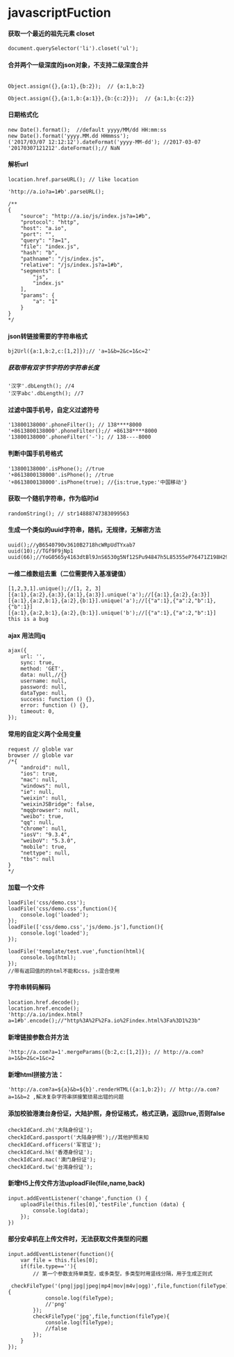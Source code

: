 # javascriptFuction

#### 获取一个最近的祖先元素 closet
```
document.querySelector('li').closet('ul');
```

#### 合并两个一级深度的json对象，不支持二级深度合并
```

Object.assign({},{a:1},{b:2});  // {a:1,b:2}

Object.assign({},{a:1,b:{a:1}},{b:{c:2}});  // {a:1,b:{c:2}}
```

#### 日期格式化
```
new Date().format();  //default yyyy/MM/dd HH:mm:ss
new Date().format('yyyy.MM.dd HHmmss');
('2017/03/07 12:12:12').dateFormat('yyyy-MM-dd'); //2017-03-07
'20170307121212'.dateFormat();// NaN
```

#### 解析url
```
location.href.parseURL(); // like location

'http://a.io?a=1#b'.parseURL();

/**
{
    "source": "http://a.io/js/index.js?a=1#b",
    "protocol": "http",
    "host": "a.io",
    "port": "",
    "query": "?a=1",
    "file": "index.js",
    "hash": "b",
    "pathname": "/js/index.js",
    "relative": "/js/index.js?a=1#b",
    "segments": [
        "js",
        "index.js"
    ],
    "params": {
        "a": "1"
    }
}
*/
```
#### json转链接需要的字符串格式
```
bj2Url({a:1,b:2,c:[1,2]});// 'a=1&b=2&c=1&c=2'
```

##### 获取带有双字节字符的字符串长度
```
'汉字'.dbLength(); //4
'汉字abc'.dbLength(); //7
```

#### 过滤中国手机号，自定义过滤符号
```
'13800138000'.phoneFilter(); // 138****8000
'+8613800138000'.phoneFilter();// +86138****8000
'13800138000'.phoneFilter('-'); // 138----8000
```

#### 判断中国手机号格式
```
'13800138000'.isPhone(); //true
'+8613800138000'.isPhone(); //true
'+8613800138000'.isPhone(true); //{is:true,type:'中国移动'}
```
#### 获取一个随机字符串，作为临时id
```
randomString(); // str14888747383099563
```

#### 生成一个类似的uuid字符串，随机，无规律，无解密方法
```
uuid();//yB6540790v3610B2718hcWRpUdTYxab7
uuid(10);//TGf9F9jNp1
uuid(66);//YoG0565y4163dtBl9JnS6530g5Nf12SPu94847h5L85355eP76471Z198H29085KHh
```

#### 一维二维数组去重（二位需要传入基准键值）
```
[1,2,3,1].unique();//[1, 2, 3]
[{a:1},{a:2},{a:3},{a:1},{a:3}].unique('a');//[{a:1},{a:2},{a:3}]
[{a:1},{a:2,b:1},{a:2},{b:1}].unique('a');//[{"a":1},{"a":2,"b":1},{"b":1}]
[{a:1},{a:2,b:1},{a:2},{b:1}].unique('b');//[{"a":1},{"a":2,"b":1}] this is a bug
```

#### ajax 用法同jq
```
ajax({
    url: '',
    sync: true,
    method: 'GET',
    data: null,//{}
    username: null,
    password: null,
    dataType: null,
    success: function () {},
    error: function () {},
    timeout: 0,
});

```
#### 常用的自定义两个全局变量
```
request // globle var
browser // globle var
/*{
    "android": null,
    "ios": true,
    "mac": null,
    "windows": null,
    "ie": null,
    "weixin": null,
    "weixinJSBridge": false,
    "mqqbrowser": null,
    "weibo": true,
    "qq": null,
    "chrome": null,
    "iosV": "9.3.4",
    "weiboV": "5.3.0",
    "mobile": true,
    "nettype": null,
    "tbs": null
}
*/
```

#### 加载一个文件
```
loadFile('css/demo.css');
loadFile('css/demo.css',function(){
    console.log('loaded');
});
loadFile(['css/demo.css','js/demo.js'],function(){
    console.log('loaded');
});

loadFile('template/test.vue',function(html){
    console.log(html);
});
//带有返回值的的html不能和css，js混合使用
```

#### 字符串转码解码
```
location.href.decode();
location.href.encode();
'http://a.io/index.html?a=1#b'.encode();//"http%3A%2F%2Fa.io%2Findex.html%3Fa%3D1%23b"
```

#### 新增链接参数合并方法
```
'http://a.com?a=1'.mergeParams({b:2,c:[1,2]}); // http://a.com?a=1&b=2&c=1&c=2
```

#### 新增html拼接方法：
```
'http://a.com?a=${a}&b=${b}'.renderHTML({a:1,b:2}); // http://a.com?a=1&b=2 ,解决复杂字符串拼接繁琐易出错的问题
```

#### 添加校验港澳台身份证，大陆护照，身份证格式，格式正确，返回true,否则false
```
checkIdCard.zh('大陆身份证');
checkIdCard.passport('大陆身护照');//其他护照未知
checkIdCard.officers('军官证');
checkIdCard.hk('香港身份证');
checkIdCard.mac('澳门身份证');
checkIdCard.tw('台湾身份证');
```

#### 新增H5上传文件方法uploadFile(file,name,back)

```
input.addEventListener('change',function () {
    uploadFile(this.files[0],'testFile',function (data) {
        console.log(data);
    });
})
```


#### 部分安卓机在上传文件时，无法获取文件类型的问题

```
input.addEventListener(function(){
    var file = this.files[0];
    if(file.type==''){
        // 第一个参数支持单类型，或多类型，多类型时用竖线分隔，用于生成正则式
        checkFileType('(png|jpg|jpeg|mp4|mov|m4v|ogg)',file,function(fileType){
            console.log(fileType);
            //'png'
        });
        checkFileType('jpg',file,function(fileType){
            console.log(fileType);
            //false
        });
    }
});
```


